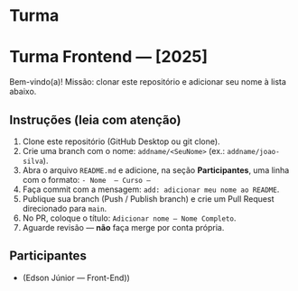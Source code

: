 # Turma

# Turma Frontend — [2025]
Bem-vindo(a)! Missão: clonar este repositório e adicionar seu nome à lista abaixo.

## Instruções (leia com atenção)
1. Clone este repositório (GitHub Desktop ou git clone).
2. Crie uma branch com o nome: `addname/<SeuNome>` (ex.: `addname/joao-silva`).
3. Abra o arquivo `README.md` e adicione, na seção **Participantes**, uma linha com o formato:
   `- Nome  — Curso — `
4. Faça commit com a mensagem: `add: adicionar meu nome ao README`.
5. Publique sua branch (Push / Publish branch) e crie um Pull Request direcionado para `main`.
6. No PR, coloque o título: `Adicionar nome — Nome Completo`.
7. Aguarde revisão — **não** faça merge por conta própria.

## Participantes
- (Edson Júnior — Front-End))
